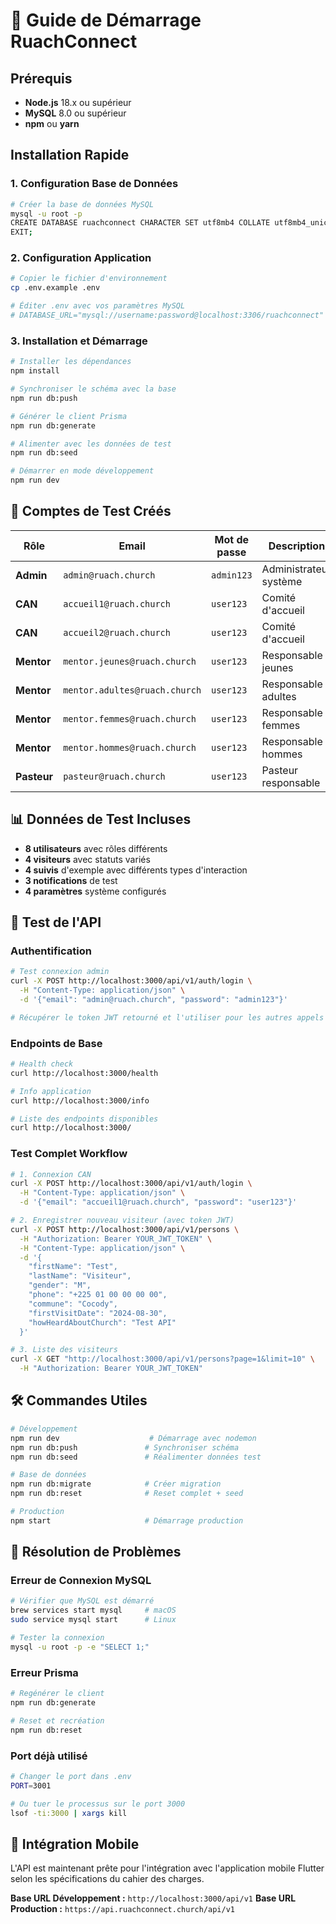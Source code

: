 # 🚀 Guide de Démarrage RuachConnect

## Prérequis
- **Node.js** 18.x ou supérieur
- **MySQL** 8.0 ou supérieur
- **npm** ou **yarn**

## Installation Rapide

### 1. Configuration Base de Données
```bash
# Créer la base de données MySQL
mysql -u root -p
CREATE DATABASE ruachconnect CHARACTER SET utf8mb4 COLLATE utf8mb4_unicode_ci;
EXIT;
```

### 2. Configuration Application
```bash
# Copier le fichier d'environnement
cp .env.example .env

# Éditer .env avec vos paramètres MySQL
# DATABASE_URL="mysql://username:password@localhost:3306/ruachconnect"
```

### 3. Installation et Démarrage
```bash
# Installer les dépendances
npm install

# Synchroniser le schéma avec la base
npm run db:push

# Générer le client Prisma
npm run db:generate

# Alimenter avec les données de test
npm run db:seed

# Démarrer en mode développement
npm run dev
```

## 🔑 Comptes de Test Créés

| Rôle | Email | Mot de passe | Description |
|------|-------|--------------|-------------|
| **Admin** | `admin@ruach.church` | `admin123` | Administrateur système |
| **CAN** | `accueil1@ruach.church` | `user123` | Comité d'accueil |
| **CAN** | `accueil2@ruach.church` | `user123` | Comité d'accueil |
| **Mentor** | `mentor.jeunes@ruach.church` | `user123` | Responsable jeunes |
| **Mentor** | `mentor.adultes@ruach.church` | `user123` | Responsable adultes |
| **Mentor** | `mentor.femmes@ruach.church` | `user123` | Responsable femmes |
| **Mentor** | `mentor.hommes@ruach.church` | `user123` | Responsable hommes |
| **Pasteur** | `pasteur@ruach.church` | `user123` | Pasteur responsable |

## 📊 Données de Test Incluses
- **8 utilisateurs** avec rôles différents
- **4 visiteurs** avec statuts variés
- **4 suivis** d'exemple avec différents types d'interaction
- **3 notifications** de test
- **4 paramètres** système configurés

## 🧪 Test de l'API

### Authentification
```bash
# Test connexion admin
curl -X POST http://localhost:3000/api/v1/auth/login \
  -H "Content-Type: application/json" \
  -d '{"email": "admin@ruach.church", "password": "admin123"}'

# Récupérer le token JWT retourné et l'utiliser pour les autres appels
```

### Endpoints de Base
```bash
# Health check
curl http://localhost:3000/health

# Info application
curl http://localhost:3000/info

# Liste des endpoints disponibles
curl http://localhost:3000/
```

### Test Complet Workflow
```bash
# 1. Connexion CAN
curl -X POST http://localhost:3000/api/v1/auth/login \
  -H "Content-Type: application/json" \
  -d '{"email": "accueil1@ruach.church", "password": "user123"}'

# 2. Enregistrer nouveau visiteur (avec token JWT)
curl -X POST http://localhost:3000/api/v1/persons \
  -H "Authorization: Bearer YOUR_JWT_TOKEN" \
  -H "Content-Type: application/json" \
  -d '{
    "firstName": "Test",
    "lastName": "Visiteur",
    "gender": "M",
    "phone": "+225 01 00 00 00 00",
    "commune": "Cocody",
    "firstVisitDate": "2024-08-30",
    "howHeardAboutChurch": "Test API"
  }'

# 3. Liste des visiteurs
curl -X GET "http://localhost:3000/api/v1/persons?page=1&limit=10" \
  -H "Authorization: Bearer YOUR_JWT_TOKEN"
```

## 🛠️ Commandes Utiles

```bash
# Développement
npm run dev                    # Démarrage avec nodemon
npm run db:push               # Synchroniser schéma
npm run db:seed               # Réalimenter données test

# Base de données
npm run db:migrate            # Créer migration
npm run db:reset              # Reset complet + seed

# Production
npm start                     # Démarrage production
```

## 🚨 Résolution de Problèmes

### Erreur de Connexion MySQL
```bash
# Vérifier que MySQL est démarré
brew services start mysql     # macOS
sudo service mysql start      # Linux

# Tester la connexion
mysql -u root -p -e "SELECT 1;"
```

### Erreur Prisma
```bash
# Regénérer le client
npm run db:generate

# Reset et recréation
npm run db:reset
```

### Port déjà utilisé
```bash
# Changer le port dans .env
PORT=3001

# Ou tuer le processus sur le port 3000
lsof -ti:3000 | xargs kill
```

## 📱 Intégration Mobile

L'API est maintenant prête pour l'intégration avec l'application mobile Flutter selon les spécifications du cahier des charges.

**Base URL Développement :** `http://localhost:3000/api/v1`
**Base URL Production :** `https://api.ruachconnect.church/api/v1`